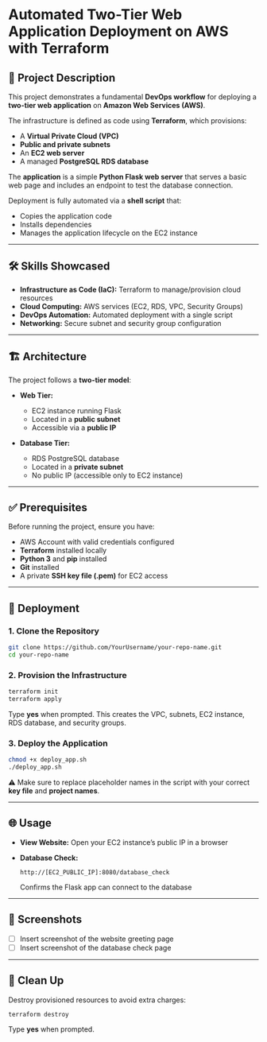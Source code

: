 # Automated Two-Tier Web Application Deployment on AWS with Terraform

## 📌 Project Description

This project demonstrates a fundamental **DevOps workflow** for deploying a **two-tier web application** on **Amazon Web Services (AWS)**.

The infrastructure is defined as code using **Terraform**, which provisions:

* A **Virtual Private Cloud (VPC)**
* **Public and private subnets**
* An **EC2 web server**
* A managed **PostgreSQL RDS database**

The **application** is a simple **Python Flask web server** that serves a basic web page and includes an endpoint to test the database connection.

Deployment is fully automated via a **shell script** that:

* Copies the application code
* Installs dependencies
* Manages the application lifecycle on the EC2 instance

---

## 🛠 Skills Showcased

* **Infrastructure as Code (IaC):** Terraform to manage/provision cloud resources
* **Cloud Computing:** AWS services (EC2, RDS, VPC, Security Groups)
* **DevOps Automation:** Automated deployment with a single script
* **Networking:** Secure subnet and security group configuration

---

## 🏗 Architecture

The project follows a **two-tier model**:

* **Web Tier:**

  * EC2 instance running Flask
  * Located in a **public subnet**
  * Accessible via a **public IP**

* **Database Tier:**

  * RDS PostgreSQL database
  * Located in a **private subnet**
  * No public IP (accessible only to EC2 instance)

---

## ✅ Prerequisites

Before running the project, ensure you have:

* AWS Account with valid credentials configured
* **Terraform** installed locally
* **Python 3** and **pip** installed
* **Git** installed
* A private **SSH key file (.pem)** for EC2 access

---

## 🚀 Deployment

### 1. Clone the Repository

```bash
git clone https://github.com/YourUsername/your-repo-name.git
cd your-repo-name
```

### 2. Provision the Infrastructure

```bash
terraform init
terraform apply
```

Type **yes** when prompted.
This creates the VPC, subnets, EC2 instance, RDS database, and security groups.

### 3. Deploy the Application

```bash
chmod +x deploy_app.sh
./deploy_app.sh
```

⚠️ Make sure to replace placeholder names in the script with your correct **key file** and **project names**.

---

## 🌐 Usage

* **View Website:** Open your EC2 instance’s public IP in a browser
* **Database Check:**

  ```http
  http://[EC2_PUBLIC_IP]:8080/database_check
  ```

  Confirms the Flask app can connect to the database

---

## 📸 Screenshots

* [ ] Insert screenshot of the website greeting page
* [ ] Insert screenshot of the database check page

---

## 🧹 Clean Up

Destroy provisioned resources to avoid extra charges:

```bash
terraform destroy
```

Type **yes** when prompted.
